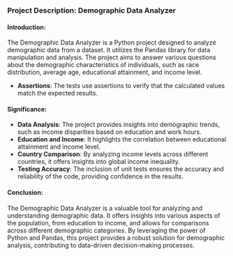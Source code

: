 ### Project Description: Demographic Data Analyzer

#### Introduction:
The Demographic Data Analyzer is a Python project designed to analyze demographic data from a dataset. It utilizes the Pandas library for data manipulation and analysis. The project aims to answer various questions about the demographic characteristics of individuals, such as race distribution, average age, educational attainment, and income level.

- **Assertions**: The tests use assertions to verify that the calculated values match the expected results.

#### Significance:
- **Data Analysis**: The project provides insights into demographic trends, such as income disparities based on education and work hours.
- **Education and Income**: It highlights the correlation between educational attainment and income level.
- **Country Comparison**: By analyzing income levels across different countries, it offers insights into global income inequality.
- **Testing Accuracy**: The inclusion of unit tests ensures the accuracy and reliability of the code, providing confidence in the results.

#### Conclusion:
The Demographic Data Analyzer is a valuable tool for analyzing and understanding demographic data. It offers insights into various aspects of the population, from education to income, and allows for comparisons across different demographic categories. By leveraging the power of Python and Pandas, this project provides a robust solution for demographic analysis, contributing to data-driven decision-making processes.
